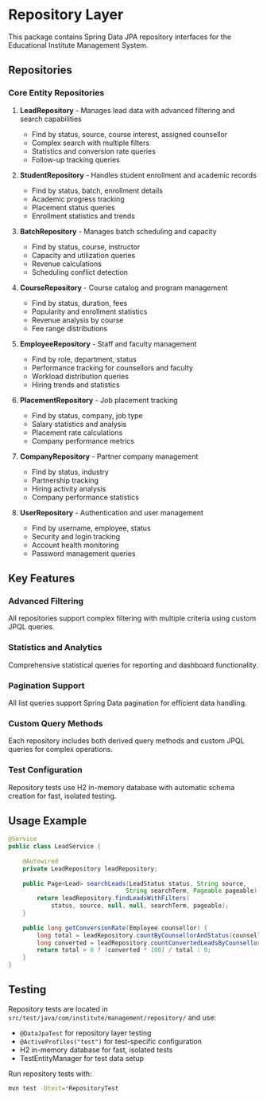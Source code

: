 # Repository Layer

This package contains Spring Data JPA repository interfaces for the Educational Institute Management System.

## Repositories

### Core Entity Repositories

1. **LeadRepository** - Manages lead data with advanced filtering and search capabilities
   - Find by status, source, course interest, assigned counsellor
   - Complex search with multiple filters
   - Statistics and conversion rate queries
   - Follow-up tracking queries

2. **StudentRepository** - Handles student enrollment and academic records
   - Find by status, batch, enrollment details
   - Academic progress tracking
   - Placement status queries
   - Enrollment statistics and trends

3. **BatchRepository** - Manages batch scheduling and capacity
   - Find by status, course, instructor
   - Capacity and utilization queries
   - Revenue calculations
   - Scheduling conflict detection

4. **CourseRepository** - Course catalog and program management
   - Find by status, duration, fees
   - Popularity and enrollment statistics
   - Revenue analysis by course
   - Fee range distributions

5. **EmployeeRepository** - Staff and faculty management
   - Find by role, department, status
   - Performance tracking for counsellors and faculty
   - Workload distribution queries
   - Hiring trends and statistics

6. **PlacementRepository** - Job placement tracking
   - Find by status, company, job type
   - Salary statistics and analysis
   - Placement rate calculations
   - Company performance metrics

7. **CompanyRepository** - Partner company management
   - Find by status, industry
   - Partnership tracking
   - Hiring activity analysis
   - Company performance statistics

8. **UserRepository** - Authentication and user management
   - Find by username, employee, status
   - Security and login tracking
   - Account health monitoring
   - Password management queries

## Key Features

### Advanced Filtering
All repositories support complex filtering with multiple criteria using custom JPQL queries.

### Statistics and Analytics
Comprehensive statistical queries for reporting and dashboard functionality.

### Pagination Support
All list queries support Spring Data pagination for efficient data handling.

### Custom Query Methods
Each repository includes both derived query methods and custom JPQL queries for complex operations.

### Test Configuration
Repository tests use H2 in-memory database with automatic schema creation for fast, isolated testing.

## Usage Example

```java
@Service
public class LeadService {
    
    @Autowired
    private LeadRepository leadRepository;
    
    public Page<Lead> searchLeads(LeadStatus status, String source, 
                                 String searchTerm, Pageable pageable) {
        return leadRepository.findLeadsWithFilters(
            status, source, null, null, searchTerm, pageable);
    }
    
    public long getConversionRate(Employee counsellor) {
        long total = leadRepository.countByCounsellorAndStatus(counsellor, null);
        long converted = leadRepository.countConvertedLeadsByCounsellor(counsellor);
        return total > 0 ? (converted * 100) / total : 0;
    }
}
```

## Testing

Repository tests are located in `src/test/java/com/institute/management/repository/` and use:
- `@DataJpaTest` for repository layer testing
- `@ActiveProfiles("test")` for test-specific configuration
- H2 in-memory database for fast, isolated tests
- TestEntityManager for test data setup

Run repository tests with:
```bash
mvn test -Dtest=*RepositoryTest
```